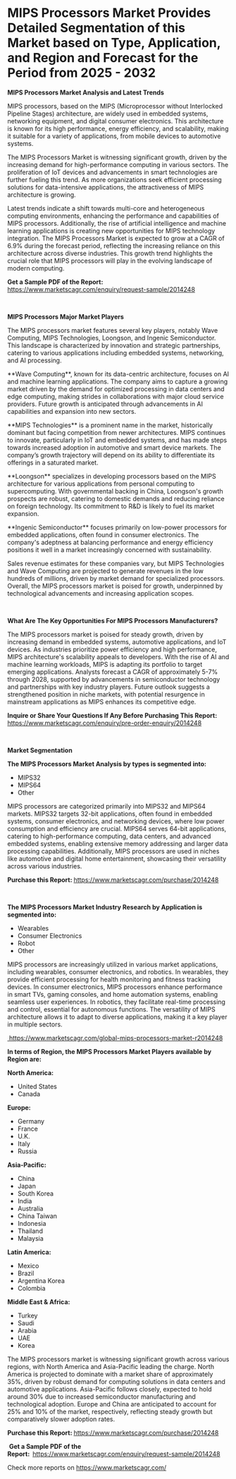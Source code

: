 <p><h1>MIPS Processors Market Provides Detailed Segmentation of this Market based on Type, Application, and Region and Forecast for the Period from 2025 - 2032</h1></p><p><strong>MIPS Processors Market Analysis and Latest Trends</strong></p>
<p><p>MIPS processors, based on the MIPS (Microprocessor without Interlocked Pipeline Stages) architecture, are widely used in embedded systems, networking equipment, and digital consumer electronics. This architecture is known for its high performance, energy efficiency, and scalability, making it suitable for a variety of applications, from mobile devices to automotive systems.</p><p>The MIPS Processors Market is witnessing significant growth, driven by the increasing demand for high-performance computing in various sectors. The proliferation of IoT devices and advancements in smart technologies are further fueling this trend. As more organizations seek efficient processing solutions for data-intensive applications, the attractiveness of MIPS architecture is growing.</p><p>Latest trends indicate a shift towards multi-core and heterogeneous computing environments, enhancing the performance and capabilities of MIPS processors. Additionally, the rise of artificial intelligence and machine learning applications is creating new opportunities for MIPS technology integration. The MIPS Processors Market is expected to grow at a CAGR of 6.9% during the forecast period, reflecting the increasing reliance on this architecture across diverse industries. This growth trend highlights the crucial role that MIPS processors will play in the evolving landscape of modern computing.</p></p>
<p><strong>Get a Sample PDF of the Report:&nbsp;</strong> <a href="https://www.marketscagr.com/enquiry/request-sample/2014248?utm_campaign=3114&utm_medium=2&utm_source=Github&utm_content=ia&utm_term=29032025&utm_id=mips-processors">https://www.marketscagr.com/enquiry/request-sample/2014248</a></p>
<p>&nbsp;</p>
<p><strong>MIPS Processors Major Market Players</strong></p>
<p><p>The MIPS processors market features several key players, notably Wave Computing, MIPS Technologies, Loongson, and Ingenic Semiconductor. This landscape is characterized by innovation and strategic partnerships, catering to various applications including embedded systems, networking, and AI processing.</p><p>**Wave Computing**, known for its data-centric architecture, focuses on AI and machine learning applications. The company aims to capture a growing market driven by the demand for optimized processing in data centers and edge computing, making strides in collaborations with major cloud service providers. Future growth is anticipated through advancements in AI capabilities and expansion into new sectors.</p><p>**MIPS Technologies** is a prominent name in the market, historically dominant but facing competition from newer architectures. MIPS continues to innovate, particularly in IoT and embedded systems, and has made steps towards increased adoption in automotive and smart device markets. The company’s growth trajectory will depend on its ability to differentiate its offerings in a saturated market.</p><p>**Loongson** specializes in developing processors based on the MIPS architecture for various applications from personal computing to supercomputing. With governmental backing in China, Loongson's growth prospects are robust, catering to domestic demands and reducing reliance on foreign technology. Its commitment to R&D is likely to fuel its market expansion.</p><p>**Ingenic Semiconductor** focuses primarily on low-power processors for embedded applications, often found in consumer electronics. The company's adeptness at balancing performance and energy efficiency positions it well in a market increasingly concerned with sustainability.</p><p>Sales revenue estimates for these companies vary, but MIPS Technologies and Wave Computing are projected to generate revenues in the low hundreds of millions, driven by market demand for specialized processors. Overall, the MIPS processors market is poised for growth, underpinned by technological advancements and increasing application scopes.</p></p>
<p>&nbsp;</p>
<p><strong>What Are The Key Opportunities For MIPS Processors Manufacturers?</strong></p>
<p><p>The MIPS processors market is poised for steady growth, driven by increasing demand in embedded systems, automotive applications, and IoT devices. As industries prioritize power efficiency and high performance, MIPS architecture's scalability appeals to developers. With the rise of AI and machine learning workloads, MIPS is adapting its portfolio to target emerging applications. Analysts forecast a CAGR of approximately 5-7% through 2028, supported by advancements in semiconductor technology and partnerships with key industry players. Future outlook suggests a strengthened position in niche markets, with potential resurgence in mainstream applications as MIPS enhances its competitive edge.</p></p>
<p><strong>Inquire or Share Your Questions If Any Before Purchasing This Report:</strong> <a href="https://www.marketscagr.com/enquiry/pre-order-enquiry/2014248?utm_campaign=3114&utm_medium=2&utm_source=Github&utm_content=ia&utm_term=29032025&utm_id=mips-processors">https://www.marketscagr.com/enquiry/pre-order-enquiry/2014248</a></p>
<p>&nbsp;</p>
<p><strong>Market Segmentation</strong></p>
<p><strong>The MIPS Processors Market Analysis by types is segmented into:</strong></p>
<p><ul><li>MIPS32</li><li>MIPS64</li><li>Other</li></ul></p>
<p><p>MIPS processors are categorized primarily into MIPS32 and MIPS64 markets. MIPS32 targets 32-bit applications, often found in embedded systems, consumer electronics, and networking devices, where low power consumption and efficiency are crucial. MIPS64 serves 64-bit applications, catering to high-performance computing, data centers, and advanced embedded systems, enabling extensive memory addressing and larger data processing capabilities. Additionally, MIPS processors are used in niches like automotive and digital home entertainment, showcasing their versatility across various industries.</p></p>
<p><strong>Purchase this Report:&nbsp;</strong><a href="https://www.marketscagr.com/purchase/2014248?utm_campaign=3114&utm_medium=2&utm_source=Github&utm_content=ia&utm_term=29032025&utm_id=mips-processors">https://www.marketscagr.com/purchase/2014248</a></p>
<p>&nbsp;</p>
<p><strong>The MIPS Processors Market Industry Research by Application is segmented into:</strong></p>
<p><ul><li>Wearables</li><li>Consumer Electronics</li><li>Robot</li><li>Other</li></ul></p>
<p><p>MIPS processors are increasingly utilized in various market applications, including wearables, consumer electronics, and robotics. In wearables, they provide efficient processing for health monitoring and fitness tracking devices. In consumer electronics, MIPS processors enhance performance in smart TVs, gaming consoles, and home automation systems, enabling seamless user experiences. In robotics, they facilitate real-time processing and control, essential for autonomous functions. The versatility of MIPS architecture allows it to adapt to diverse applications, making it a key player in multiple sectors.</p></p>
<p><a href="https://www.marketscagr.com/global-mips-processors-market-r2014248?utm_campaign=3114&utm_medium=2&utm_source=Github&utm_content=ia&utm_term=29032025&utm_id=mips-processors">&nbsp;https://www.marketscagr.com/global-mips-processors-market-r2014248</a></p>
<p><strong>In terms of Region, the MIPS Processors Market Players available by Region are:</strong></p>
<p>
    <p> <strong> North America: </strong>
        <ul>
            <li>United States</li>
            <li>Canada</li>
        </ul>
        </p> 
    <p> <strong> Europe: </strong>
        <ul>
            <li>Germany</li>
            <li>France</li>
            <li>U.K.</li>
            <li>Italy</li>
            <li>Russia</li>
        </ul>
        </p> 
    <p> <strong> Asia-Pacific: </strong>
        <ul>
            <li>China</li>
            <li>Japan</li>
            <li>South Korea</li>
            <li>India</li>
            <li>Australia</li>
            <li>China Taiwan</li>
            <li>Indonesia</li>
            <li>Thailand</li>
            <li>Malaysia</li>
        </ul>
        </p> 
    <p> <strong> Latin America: </strong>
        <ul>
            <li>Mexico</li>
            <li>Brazil</li>
            <li>Argentina Korea</li>
            <li>Colombia</li>
        </ul>
        </p> 
    <p> <strong> Middle East & Africa: </strong>
        <ul>
            <li>Turkey</li>
            <li>Saudi</li>
            <li>Arabia</li>
            <li>UAE</li>
            <li>Korea</li>
        </ul>
    </p>
    </p>
<p><p>The MIPS processors market is witnessing significant growth across various regions, with North America and Asia-Pacific leading the charge. North America is projected to dominate with a market share of approximately 35%, driven by robust demand for computing solutions in data centers and automotive applications. Asia-Pacific follows closely, expected to hold around 30% due to increased semiconductor manufacturing and technological adoption. Europe and China are anticipated to account for 25% and 10% of the market, respectively, reflecting steady growth but comparatively slower adoption rates.</p></p>
<p><strong>Purchase this Report: </strong><a href="https://www.marketscagr.com/purchase/2014248?utm_campaign=3114&utm_medium=2&utm_source=Github&utm_content=ia&utm_term=29032025&utm_id=mips-processors">https://www.marketscagr.com/purchase/2014248</a></p>
<p>&nbsp;<strong>Get a Sample PDF of the Report:&nbsp;&nbsp;</strong><a href="https://www.marketscagr.com/enquiry/request-sample/2014248?utm_campaign=3114&utm_medium=2&utm_source=Github&utm_content=ia&utm_term=29032025&utm_id=mips-processors">https://www.marketscagr.com/enquiry/request-sample/2014248</a></p>
<p><strong></strong></p>
<p>Check more reports on <a href="https://www.marketscagr.com/?utm_campaign=3114&utm_medium=2&utm_source=Github&utm_content=ia&utm_term=29032025&utm_id=mips-processors">https://www.marketscagr.com/</a></p>